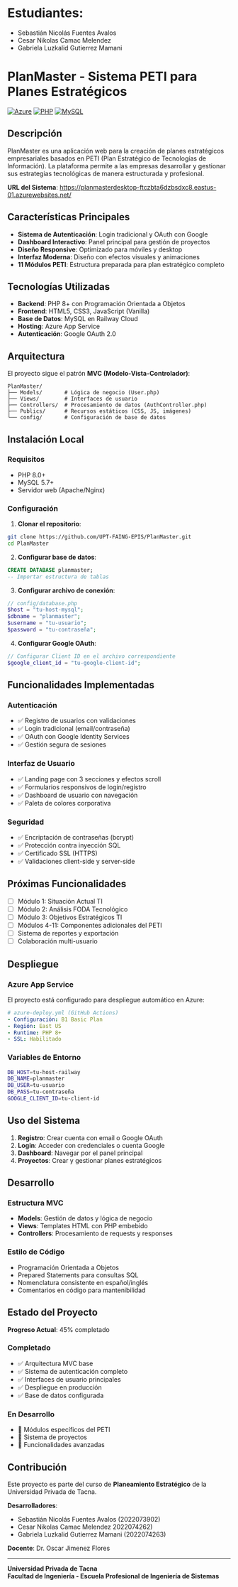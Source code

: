 # Estudiantes: 
- Sebastián Nicolás Fuentes Avalos 
- Cesar Nikolas Camac Melendez
- Gabriela Luzkalid Gutierrez Mamani

# PlanMaster - Sistema PETI para Planes Estratégicos

[![Azure](https://img.shields.io/badge/Azure-Web%20App-blue?logo=microsoftazure)](https://planmasterdesktop-ftczbta6dzbsdxc8.eastus-01.azurewebsites.net/)
[![PHP](https://img.shields.io/badge/PHP-8.0%2B-777BB4?logo=php&logoColor=white)](https://php.net)
[![MySQL](https://img.shields.io/badge/MySQL-Railway-4479A1?logo=mysql&logoColor=white)](https://railway.app)

## Descripción

PlanMaster es una aplicación web para la creación de planes estratégicos empresariales basados en PETI (Plan Estratégico de Tecnologías de Información). La plataforma permite a las empresas desarrollar y gestionar sus estrategias tecnológicas de manera estructurada y profesional.

**URL del Sistema**: https://planmasterdesktop-ftczbta6dzbsdxc8.eastus-01.azurewebsites.net/

## Características Principales

- **Sistema de Autenticación**: Login tradicional y OAuth con Google
- **Dashboard Interactivo**: Panel principal para gestión de proyectos
- **Diseño Responsive**: Optimizado para móviles y desktop
- **Interfaz Moderna**: Diseño con efectos visuales y animaciones
- **11 Módulos PETI**: Estructura preparada para plan estratégico completo

## Tecnologías Utilizadas

- **Backend**: PHP 8+ con Programación Orientada a Objetos
- **Frontend**: HTML5, CSS3, JavaScript (Vanilla)
- **Base de Datos**: MySQL en Railway Cloud
- **Hosting**: Azure App Service
- **Autenticación**: Google OAuth 2.0

## Arquitectura

El proyecto sigue el patrón **MVC (Modelo-Vista-Controlador)**:

```
PlanMaster/
├── Models/       # Lógica de negocio (User.php)
├── Views/        # Interfaces de usuario
├── Controllers/  # Procesamiento de datos (AuthController.php)
├── Publics/      # Recursos estáticos (CSS, JS, imágenes)
└── config/       # Configuración de base de datos
```

## Instalación Local

### Requisitos
- PHP 8.0+
- MySQL 5.7+
- Servidor web (Apache/Nginx)

### Configuración

1. **Clonar el repositorio**:
```bash
git clone https://github.com/UPT-FAING-EPIS/PlanMaster.git
cd PlanMaster
```

2. **Configurar base de datos**:
```sql
CREATE DATABASE planmaster;
-- Importar estructura de tablas
```

3. **Configurar archivo de conexión**:
```php
// config/database.php
$host = "tu-host-mysql";
$dbname = "planmaster";
$username = "tu-usuario";
$password = "tu-contraseña";
```

4. **Configurar Google OAuth**:
```php
// Configurar Client ID en el archivo correspondiente
$google_client_id = "tu-google-client-id";
```

## Funcionalidades Implementadas

### Autenticación
- ✅ Registro de usuarios con validaciones
- ✅ Login tradicional (email/contraseña)
- ✅ OAuth con Google Identity Services
- ✅ Gestión segura de sesiones

### Interfaz de Usuario
- ✅ Landing page con 3 secciones y efectos scroll
- ✅ Formularios responsivos de login/registro
- ✅ Dashboard de usuario con navegación
- ✅ Paleta de colores corporativa

### Seguridad
- ✅ Encriptación de contraseñas (bcrypt)
- ✅ Protección contra inyección SQL
- ✅ Certificado SSL (HTTPS)
- ✅ Validaciones client-side y server-side

## Próximas Funcionalidades

- [ ] Módulo 1: Situación Actual TI
- [ ] Módulo 2: Análisis FODA Tecnológico
- [ ] Módulo 3: Objetivos Estratégicos TI
- [ ] Módulos 4-11: Componentes adicionales del PETI
- [ ] Sistema de reportes y exportación
- [ ] Colaboración multi-usuario

## Despliegue

### Azure App Service
El proyecto está configurado para despliegue automático en Azure:

```yaml
# azure-deploy.yml (GitHub Actions)
- Configuración: B1 Basic Plan
- Región: East US
- Runtime: PHP 8+
- SSL: Habilitado
```

### Variables de Entorno
```bash
DB_HOST=tu-host-railway
DB_NAME=planmaster
DB_USER=tu-usuario
DB_PASS=tu-contraseña
GOOGLE_CLIENT_ID=tu-client-id
```

## Uso del Sistema

1. **Registro**: Crear cuenta con email o Google OAuth
2. **Login**: Acceder con credenciales o cuenta Google
3. **Dashboard**: Navegar por el panel principal
4. **Proyectos**: Crear y gestionar planes estratégicos

## Desarrollo

### Estructura MVC
- **Models**: Gestión de datos y lógica de negocio
- **Views**: Templates HTML con PHP embebido
- **Controllers**: Procesamiento de requests y responses

### Estilo de Código
- Programación Orientada a Objetos
- Prepared Statements para consultas SQL
- Nomenclatura consistente en español/inglés
- Comentarios en código para mantenibilidad

## Estado del Proyecto

**Progreso Actual**: 45% completado

### Completado
- ✅ Arquitectura MVC base
- ✅ Sistema de autenticación completo
- ✅ Interfaces de usuario principales
- ✅ Despliegue en producción
- ✅ Base de datos configurada

### En Desarrollo
- 🔄 Módulos específicos del PETI
- 🔄 Sistema de proyectos
- 🔄 Funcionalidades avanzadas

## Contribución

Este proyecto es parte del curso de **Planeamiento Estratégico** de la Universidad Privada de Tacna.

**Desarrolladores**: 
- Sebastián Nicolás Fuentes Avalos (2022073902)
- Cesar Nikolas Camac Melendez 2022074262)
- Gabriela Luzkalid Gutierrez Mamani (2022074263)

**Docente**: Dr. Oscar Jimenez Flores

---

**Universidad Privada de Tacna**  
**Facultad de Ingeniería - Escuela Profesional de Ingeniería de Sistemas**
